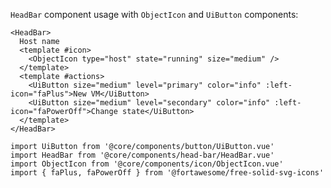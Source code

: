 `HeadBar` component usage with `ObjectIcon` and `UiButton` components:

```vue-template
<HeadBar>
  Host name
  <template #icon>
    <ObjectIcon type="host" state="running" size="medium" />
  </template>
  <template #actions>
    <UiButton size="medium" level="primary" color="info" :left-icon="faPlus">New VM</UiButton>
    <UiButton size="medium" level="secondary" color="info" :left-icon="faPowerOff">Change state</UiButton>
  </template>
</HeadBar>
```

```vue-script
import UiButton from '@core/components/button/UiButton.vue'
import HeadBar from '@core/components/head-bar/HeadBar.vue'
import ObjectIcon from '@core/components/icon/ObjectIcon.vue'
import { faPlus, faPowerOff } from '@fortawesome/free-solid-svg-icons'
```
